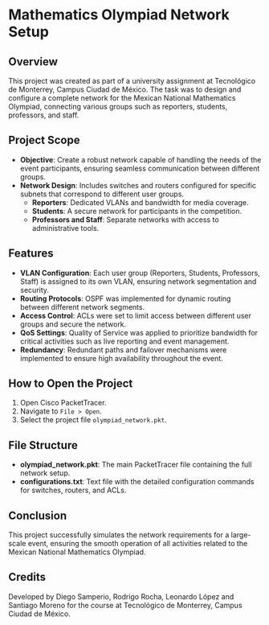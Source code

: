 # Mathematics Olympiad Network Setup

## Overview
This project was created as part of a university assignment at Tecnológico de Monterrey, Campus Ciudad de México. The task was to design and configure a complete network for the Mexican National Mathematics Olympiad, connecting various groups such as reporters, students, professors, and staff.

## Project Scope
- **Objective**: Create a robust network capable of handling the needs of the event participants, ensuring seamless communication between different groups.
- **Network Design**: Includes switches and routers configured for specific subnets that correspond to different user groups.
  - **Reporters**: Dedicated VLANs and bandwidth for media coverage.
  - **Students**: A secure network for participants in the competition.
  - **Professors and Staff**: Separate networks with access to administrative tools.

## Features
- **VLAN Configuration**: Each user group (Reporters, Students, Professors, Staff) is assigned to its own VLAN, ensuring network segmentation and security.
- **Routing Protocols**: OSPF was implemented for dynamic routing between different network segments.
- **Access Control**: ACLs were set to limit access between different user groups and secure the network.
- **QoS Settings**: Quality of Service was applied to prioritize bandwidth for critical activities such as live reporting and event management.
- **Redundancy**: Redundant paths and failover mechanisms were implemented to ensure high availability throughout the event.

## How to Open the Project
1. Open Cisco PacketTracer.
2. Navigate to `File > Open`.
3. Select the project file `olympiad_network.pkt`.

## File Structure
- **olympiad_network.pkt**: The main PacketTracer file containing the full network setup.
- **configurations.txt**: Text file with the detailed configuration commands for switches, routers, and ACLs.
  
## Conclusion
This project successfully simulates the network requirements for a large-scale event, ensuring the smooth operation of all activities related to the Mexican National Mathematics Olympiad.

## Credits
Developed by Diego Samperio, Rodrigo Rocha, Leonardo López and Santiago Moreno for the course at Tecnológico de Monterrey, Campus Ciudad de México.

